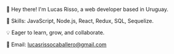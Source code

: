 👋 Hey there! I'm Lucas Risso, a web developer based in Uruguay.

🚀 Skills: JavaScript, Node.js, React, Redux, SQL, Sequelize.

💡 Eager to learn, grow, and collaborate.

📧 Email: lucasrissocaballero@gmail.com
